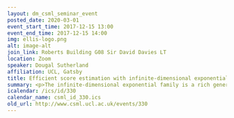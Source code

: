 ```yaml
---
layout: dm_csml_seminar_event
posted_date: 2020-03-01
event_start_time: 2017-12-15 13:00
event_end_time: 2017-12-15 14:00
img: ellis-logo.png
alt: image-alt
join_link: Roberts Building G08 Sir David Davies LT
location: Zoom
speaker: Dougal Sutherland
affiliation: UCL, Gatsby
title: Efficient score estimation with infinite-dimensional exponential families
summary: <p>The infinite-dimensional exponential family is a rich generalization of the standard exponential family, going beyond finite sufficient statistic functions to allow for very complex models. In particular, we study the kernel exponential family, where the natural parameter lies in a reproducing kernel Hilbert space. Computing the normalization constant in this class of models is difficult, but efficient estimation is possible via score matching. This approach, however, has cubic computational complexity in both the number of sampled points and their dimension. We thus propose estimation with a low-rank, Nyström-like approximation. The new solution retains essentially the same convergence rate of the full-rank solution, with substantially less computational effort and storage. We demonstrate the applicability of the method both to density estimation and to approximating Hamiltonian Monte Carlo when gradients are available.</p>
icalendar: /ics/id/330
calendar_name: csml_id_330.ics
old_url: http://www.csml.ucl.ac.uk/events/330
---
```

